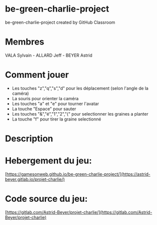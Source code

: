 # be-green-charlie-project
be-green-charlie-project created by GitHub Classroom
# Membres
VALA Sylvain - ALLARD Jeff - BEYER Astrid
# Comment jouer
- Les touches "z","q","s","d" pour les déplacement (selon l'angle de la caméra)
- La souris pour orienter la caméra
- Les touches "a" et "e" pour tourner l'avatar
- La touche "Espace" pour sauter
- Les touches "&","é","1","2","(" pour selectionner les graines a planter
- La touche "f" pour tirer la graine selectionné
# Description
# Hebergement du jeu:
[https://gamesonweb.github.io/be-green-charlie-project/](https://astrid-beyer.gitlab.io/projet-charlie/)
# Code source du jeu:
[https://gitlab.com/Astrid-Beyer/projet-charlie/](https://gitlab.com/Astrid-Beyer/projet-charlie)
